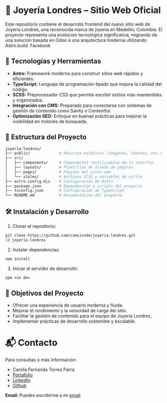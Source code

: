 # 💎 Joyería Londres – Sitio Web Oficial

Este repositorio contiene el desarrollo frontend del nuevo sitio web de Joyería Londres, una reconocida marca de joyería en Medellín, Colombia. El proyecto representa una evolución tecnológica significativa, migrando de una solución basada en Odoo a una arquitectura moderna utilizando Astro.build.
Facebook

## 🚀 Tecnologías y Herramientas

- **Astro:** Framework moderno para construir sitios web rápidos y eficientes.
- **TypeScript:** Lenguaje de programación tipado que mejora la calidad del código.
- **SCSS:** Preprocesador CSS que permite escribir estilos más mantenibles y organizados.
- **Integración con CMS:** Preparado para conectarse con sistemas de gestión de contenido como Sanity o Contentful.
- **Optimización SEO:** Enfoque en buenas prácticas para mejorar la visibilidad en motores de búsqueda.

## 📁 Estructura del Proyecto

```bash
joyeria-londres/
├── public/             # Recursos estáticos (imágenes, fuentes, etc.)
├── src/
│   ├── components/     # Componentes reutilizables de la interfaz
│   ├── layouts/        # Plantillas de diseño de páginas
│   ├── pages/          # Páginas del sitio web
│   └── styles/         # Archivos SCSS y variables de estilo
├── astro.config.mjs    # Configuración de Astro
├── package.json        # Dependencias y scripts del proyecto
├── tsconfig.json       # Configuración de TypeScript
└── README.md           # Documentación del proyecto
```

## 🛠️ Instalación y Desarrollo

1. Clonar el repositorio:

```bash
git clone https://github.com/camiicode/joyeria-londres.git
cd joyeria-londres
```

2. Instalar dependencias:

```bash
npm install
```

3. Iniciar el servidor de desarrollo:

```bash
npm run dev
```

## 🧭 Objetivos del Proyecto

- Ofrecer una experiencia de usuario moderna y fluida.
- Mejorar el rendimiento y la velocidad de carga del sitio.
- Facilitar la gestión de contenido para el equipo de Joyería Londres.
- Implementar prácticas de desarrollo sostenible y escalable.

# 📬 Contacto

Para consultas o más información:
- Camila Fernanda Torres Parra
- [Portafolio](https://camiicode.github.io/portfolio/)
- [LinkedIn](https://www.linkedin.com/in/camiicode/)
- [Github](https://github.com/camiicode)

**Email:** Puedes escribirme a mi [email](mailto:camiicode@example.com)